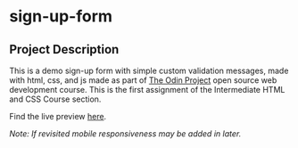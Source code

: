 # sign-up-form

## Project Description   

This is a demo sign-up form with simple custom validation messages, made with html, css, and js made as part of [The Odin Project](https://www.theodinproject.com) open source web development course. This is the first assignment of the Intermediate HTML and CSS Course section.  

Find the live preview [here](https://kaglet.github.io/sign-up-form/).

*Note: If revisited mobile responsiveness may be added in later.*
